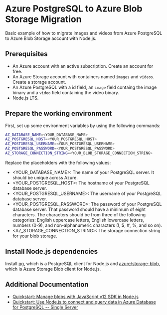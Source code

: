 # Azure PostgreSQL to Azure Blob Storage Migration

Basic example of how to migrate images and videos from Azure PostgreSQL to Azure Blob Storage account with Node.js.

## Prerequisites

- An Azure account with an active subscription. Create an account for free.
- An Azure Storage account with containers named `images` and `videos`. Create a storage account.
- An Azure PostgreSQL with a id field, an `image` field containg the image binary and a `video` field containing the video binary.
- Node.js LTS.

## Prepare the working environment

First, set up some environment variables by using the following commands:

```bash
AZ_DATABASE_NAME=<YOUR_DATABASE_NAME>
AZ_POSTGRESQL_HOST=<YOUR_POSTGRESQL_HOST>
AZ_POSTGRESQL_USERNAME=<YOUR_POSTGRESQL_USERNAME>
AZ_POSTGRESQL_PASSWORD=<YOUR_POSTGRESQL_PASSWORD>
AZ_STORAGE_CONNECTION_STRING=<YOUR_BLOB_STORAGE_CONNECTION_STRING>
```

Replace the placeholders with the following values:

- <YOUR_DATABASE_NAME>: The name of your PostgreSQL server. It should be unique across Azure.
- <YOUR_POSTGRESQL_HOST>: The hostname of your PostgreSQL database server.
- <YOUR_POSTGRESQL_USERNAME>: The username of your PostgreSQL database server.
- <YOUR_POSTGRESQL_PASSWORD>: The password of your PostgreSQL database server. That password should have a minimum of eight characters. The characters should be from three of the following categories: English uppercase letters, English lowercase letters, numbers (0-9), and non-alphanumeric characters (!, $, #, %, and so on).
- <AZ_STORAGE_CONNECTION_STRING>: The storage connection string for your blob storage.

## Install Node.js dependencies

Install [pg](https://www.npmjs.com/package/pg), which is a PostgreSQL client for Node.js and [azure/storage-blob](https://www.npmjs.com/package/@azure/storage-blob), which is Azure Storage Blob client for Node.js.

## Additional Documentation

- [Quickstart: Manage blobs with JavaScript v12 SDK in Node.js](https://docs.microsoft.com/en-us/azure/storage/blobs/storage-quickstart-blobs-nodejs?tabs=environment-variable-linux)
- [Quickstart: Use Node.js to connect and query data in Azure Database for PostgreSQL -- Single Server](https://docs.microsoft.com/en-us/azure/postgresql/connect-nodejs)
